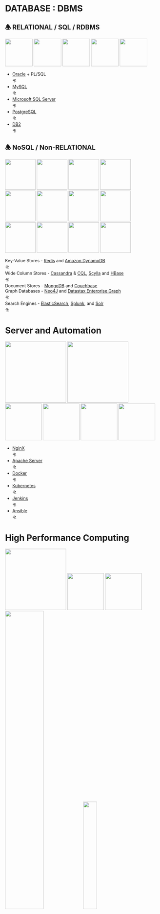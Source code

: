 # DATABASE : DBMS

<h2>🕭 RELATIONAL / SQL / RDBMS</h2>

<img src="https://github.com/SKKSaikia/DB_server/blob/master/img/Oracle-Logo.png" height=90px><a> </a><img src="https://github.com/SKKSaikia/DB_server/blob/master/img/MySQL-Logo.png" height=90px><a> </a><img src="https://github.com/SKKSaikia/DB_server/blob/master/img/microsoft-sql-server-logo.png" height=90px><a> </a><img src="https://github.com/SKKSaikia/DB_server/blob/master/img/postgresql-logo.png" height=90px><a> </a><img src="https://github.com/SKKSaikia/DB_server/blob/master/img/IBM%20DB2_1.png" height=90px>

- [Oracle](https://www.oracle.com/database/) + PL/SQL<br />
  🛸<br />
- [MySQL](https://www.mysql.com/)<br />
  🛸<br />
- [Microsoft SQL Server](https://www.microsoft.com/en-us/sql-server/sql-server-2017)<br />
  🛸<br />
- [PostgreSQL](https://www.postgresql.org/)<br />
  🛸<br />
- [DB2](https://www.ibm.com/analytics/us/en/db2/)<br />
  🛸<br />

<h2>🕭 NoSQL / Non-RELATIONAL</h2>

<img src="https://github.com/SKKSaikia/DB_server/blob/master/img/1200px-Redis_Logo.svg.png" height=100px><a> </a><img src="https://github.com/SKKSaikia/DB_server/blob/master/img/220px-DynamoDB.png" height=100px><a> </a><img src="https://github.com/SKKSaikia/DB_server/blob/master/img/1280px-Cassandra_logo.svg.png" height=100px><a> </a><img src="https://github.com/SKKSaikia/DB_server/blob/master/img/logo.1509472374.png" height=100px><a> </a><img src="https://github.com/SKKSaikia/DB_server/blob/master/img/hbase_logo_with_orca_large.png" height=100px><a> </a><img src="https://github.com/SKKSaikia/DB_server/blob/master/img/logo-mongodb-png-file-mongodb-logo-svg-1280.png" height=100px><a> </a><img src="https://github.com/SKKSaikia/DB_server/blob/master/img/logo.png" height=100px><a> </a><img src="https://github.com/SKKSaikia/DB_server/blob/master/img/neo4j_logo.png" height=100px><a> </a><img src="https://github.com/SKKSaikia/DB_server/blob/master/img/dsegraph.jpg" height=100px><a> </a><img src="https://github.com/SKKSaikia/DB_server/blob/master/img/elastic-logo-V-full-color.png" height=100px><a> </a><img src="https://github.com/SKKSaikia/DB_server/blob/master/img/splunk-580x358.webp" height=100px><a> </a><img src="https://github.com/SKKSaikia/DB_server/blob/master/img/Solr_Logo_on_white.png" height=100px>

Key-Value Stores - [Redis](https://redis.io/) and [Amazon DynamoDB](https://aws.amazon.com/dynamodb/)<br/>
🛸<br />
Wide Column Stores - [Cassandra](http://cassandra.apache.org/) & [CQL](https://docs.datastax.com/en/archived/cql/3.1/cql/cql_intro_c.html), [Scylla](https://www.scylladb.com/) and [HBase](https://hbase.apache.org/)<br/>
🛸<br />
Document Stores - [MongoDB](https://www.mongodb.com/) and [Couchbase](https://www.couchbase.com/)<br/>
Graph Databases - [Neo4J](https://neo4j.com/) and [Datastax Enterprise Graph](https://www.datastax.com/products/datastax-enterprise-graph)<br/>
🛸<br />
Search Engines - [ElasticSearch](https://www.elastic.co/), [Splunk](https://www.splunk.com/), and [Solr](http://lucene.apache.org/solr/)<br/>
🛸<br />

# Server and Automation

<img src="https://github.com/SKKSaikia/DB_server/blob/master/img/NGINX-logo-rgb-large.png" height=200px><a> </a><img src="https://github.com/SKKSaikia/DB_server/blob/master/img/apache-http-server-300x300.jpg" height=200px><a> </a><img src="https://github.com/SKKSaikia/DB_server/blob/master/img/docker_facebook_share.png" height=120px><a> </a><img src="https://github.com/SKKSaikia/DB_server/blob/master/img/Kubernetes_Logo.png" height=120px><a> </a><img src="https://github.com/SKKSaikia/DB_server/blob/master/img/jenkins-logo-lg.png" height=120px><a> </a><img src="https://github.com/SKKSaikia/DB_server/blob/master/img/Ansible_logo.svg.png" height=120px>

- [NginX]()<br />
  🛸<br />
- [Apache Server]()<br />
  🛸<br />
- [Docker]()<br />
  🛸<br />
- [Kubernetes]()<br />
  🛸<br />
- [Jenkins]()<br />
  🛸<br />
- [Ansible]()<br />
  🛸<br />

# High Performance Computing

<img src="https://github.com/SKKSaikia/DB_server/blob/master/img/par.jpg" height=200px><a> </a><a> </a><img src="https://github.com/SKKSaikia/DB_server/blob/master/img/openhpc-300x300.jpg" height=120px><a> </a><a> </a><img src="https://github.com/SKKSaikia/DB_server/blob/master/img/2000px-Slurm_logo.svg.png" height=120px><a> </a><img src="https://github.com/SKKSaikia/DB_server/blob/master/img/warewulf.jpg" height=50% width=50%><a> </a><a> </a><img src="https://github.com/SKKSaikia/DB_server/blob/master/img/arm.png" height=30% width=30%><a> </a><a> </a><img src="https://github.com/SKKSaikia/DB_server/blob/master/img/1280px-Cray_logo.svg.png" height=30% width=30%><a> </a><a> </a><img src="https://github.com/SKKSaikia/DB_server/blob/master/img/openmp-enabling-hpc-since-1997.png" height=30% width=30%><a> </a><a> </a><img src="https://github.com/SKKSaikia/DB_server/blob/master/img/1280px-D-Wave_Systems_logo.svg.png" height=30% width=30%><a> </a><a> </a><img src="https://github.com/SKKSaikia/DB_server/blob/master/img/NVIDIA_CUDA-web_mid.jpg" height=30% width=30%>

Cluster Software [list](https://en.wikipedia.org/wiki/Comparison_of_cluster_software) and the  Stanford's [ME-344 repository](https://github.com/stanfordhpccenter/me344), I took this class and it was amazing [ME:344](https://www.youtube.com/channel/UCoWzE7qYUTWbpypMyH8Erag/playlists).

- [Intel Parallel Studio](https://software.intel.com/parallel-studio-xe/) - Vtune Amplifier, Advisor <br />
  🛸<br />
- [Slurm](https://slurm.schedmd.com/documentation.html)<br />
  🛸<br />
- [Warewulf](http://warewulf.lbl.gov/)<br />
  🛸<br />
- [OpenMP](https://www.openmp.org/)<br />
  🛸<br />

<b> ☸ CUDA PROGRAMMING </b><br/>

NVIDIA CUDA [Documentation](https://docs.nvidia.com/cuda/index.html) : Programming  [Guide](https://docs.nvidia.com/cuda/cuda-c-programming-guide/index.html)<br />
🛸 [Intro to Parallel Programming CUDA - Udacity 458](https://www.youtube.com/watch?v=F620ommtjqk&list=PLGvfHSgImk4aweyWlhBXNF6XISY3um82_), [CUDA Programming for beginners](https://www.youtube.com/watch?v=Zt052cBPeSo&list=PLLwBeZSpPNF_rSKB2Nnhwb45LVCvCUb8M), [An Introduction to GPU Programming with CUDA](https://youtu.be/1cHx1baKqq0), [CUDA Explained - Why Deep Learning uses GPUs](https://youtu.be/6stDhEA0wFQ), [Parallel Computing with CUDA](https://www.pluralsight.com/courses/parallel-computing-cuda), [Programming with CUDA: Matrix Multiplication](https://youtu.be/q4awYrWqXy4), [Algorithms in CUDA: finding max value in an array](https://youtu.be/ZpMMcoCe4Yg), [CUDA Programming - C/C++ Basics](https://youtu.be/kyL2rj_Se3M), [CUDA Part A: GPU Architecture Overview and CUDA Basics; Peter Messmer (NVIDIA)](https://youtu.be/nRSxp5ZKwhQ), [Your First CUDA C Program](https://youtu.be/2EbHSCvGFM0)


# Big Data and Cloud Computing

<img src="https://github.com/SKKSaikia/DataBserv/blob/master/img/Hadoop.png" height=90px><a> </a><img src="https://github.com/SKKSaikia/DataBserv/blob/master/img/Google-Cloud-Logo-Lockup-Vertical-medium-png.png" height=90px><a> </a><img src="https://github.com/SKKSaikia/DataBserv/blob/master/img/spark.png" height=90px><a> </a><img src="https://github.com/SKKSaikia/DataBserv/blob/master/img/mapreduce-logo.jpg" height=90px><a> </a><img src="https://github.com/SKKSaikia/DataBserv/blob/master/img/hive.png" height=90px><a> </a><img src="https://github.com/SKKSaikia/DataBserv/blob/master/img/1_A8liBoeAwAZg7rDu394jYg.png" height=90px>

<h2>Big Data</h2>

- [Apache Hadoop](https://hadoop.apache.org/)<br />
  🛸 [Hadoop Tutorial For Beginners | Apache Hadoop Tutorial](https://youtu.be/YirUQhskJ3o), [Hadoop Ecosystem Explained in 20 min!](https://youtu.be/DCaiZq3aBSc), [How Hadoop Works](https://youtu.be/NeqC6t1J1dw), [Hadoop Tutorial](https://www.youtube.com/watch?v=KZwb-QTmxks&list=PLkz1SCf5iB4dw3jbRo0SYCk2urRESUA3v), [Edureka - Hadoop](https://www.youtube.com/watch?v=zez2Tv-bcXY&list=PL9ooVrP1hQOFrYxqxb0NJCdCABPZNo0pD), [CCA 175 - Spark and Hadoop Developer Certification - Scala](https://www.udemy.com/cca-175-spark-and-hadoop-developer-certification-scala/), [Master Hadoop Cluster Administration](https://www.udemy.com/hadoop-cluster-administration/), [Learn Hadoop, MapReduce and BigData from Scratch](https://www.udemy.com/learn-hadoop-mapreduce-and-bigdata-from-scratch/)<br />
- [Apache Spark](https://spark.apache.org/)<br />
  🛸 [Apache Spark - Edureka](https://www.youtube.com/watch?v=VSbU7bKfNkA&list=PL9ooVrP1hQOGyFc60sExNX1qBWJyV5IMb), [Big Data Analytics using Python and Apache Spark | Machine Learning Tutorial](https://youtu.be/5HWveDdrosk), [Apache Spark - Computerphile](https://youtu.be/tDVPcqGpEnM), [Advanced Apache Spark Training - Sameer Farooqui (Databricks)](https://youtu.be/7ooZ4S7Ay6Y), [Core Spark using Scala](http://www.itversity.com/lessons/core-spark-using-scala/), [Big Data Analytics with Apache Spark and Python](https://www.udemy.com/big-data-analytics-with-apache-spark-and-python/)<br />
- [MapReduce](https://hadoop.apache.org/docs/r1.2.1/mapred_tutorial.html)<br />
  🛸 [MapReduce - Computerphile](https://www.youtube.com/watch?v=cvhKoniK5Uo), [Big data Hadoop](https://www.youtube.com/watch?v=zez2Tv-bcXY&list=PL9ooVrP1hQOFrYxqxb0NJCdCABPZNo0pD), [MapReduce Design Patterns](https://www.youtube.com/watch?v=UHxplojcJBU&list=PL9ooVrP1hQOH2KYwavGvsPKQwFV27brlU)<br />
- [BigQuery](https://cloud.google.com/bigquery/)<br />
  🛸 [Google BigQuery introduction by Jordan Tigani](https://youtu.be/kKBnFsNWwYM), [Analyzing Big Data in less time with Google BigQuery](https://youtu.be/qqbYrQGSibQ)<br />

<h2>Cloud Computing</h2>

- [Google Cloud Platform](https://cloud.google.com/)<br />
  🛸 Official Tutorial [Google Cloud](https://cloud.google.com/docs/tutorials), [Google Cloud Platform](https://cloud.google.com/gcp/getting-started/), [Google Compute Engine](https://cloud.google.com/compute/docs/tutorials), <b> This is where it get's exciting - </b>[Coursera GCP Specializations](https://www.coursera.org/googlecloud), Everything you need to learn about Google Cloud is just there. Also there's a [Google Cloud Certified](https://cloud.google.com/certification/) program. Next - [An Introduction to GCP for Students](https://youtu.be/JtUIQz_EkUw), [Google Cloud Platform Fundamentals](https://www.cbtnuggets.com/it-training/google-cloud-platform-fundamentals). Also, don't forget to have fun with [Google Cloud Next](https://cloud.withgoogle.com/next/sf), amazing conference. Here - [2019](https://www.youtube.com/watch?v=Gv9X-QpCke8&list=PLIivdWyY5sqIXvUGVrFuZibCUdKVzEoUw), [2018](https://www.youtube.com/watch?v=vJ9OaAqfxo4&list=PLBgogxgQVM9v0xG0QTFQ5PTbNrj8uGSS-) are the archives.

